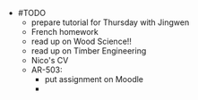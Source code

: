 - #TODO
	- prepare tutorial for Thursday with Jingwen
	- French homework
	- read up on Wood Science!!
	- read up on Timber Engineering
	- Nico's CV
	- AR-503:
		- put assignment on Moodle
		-